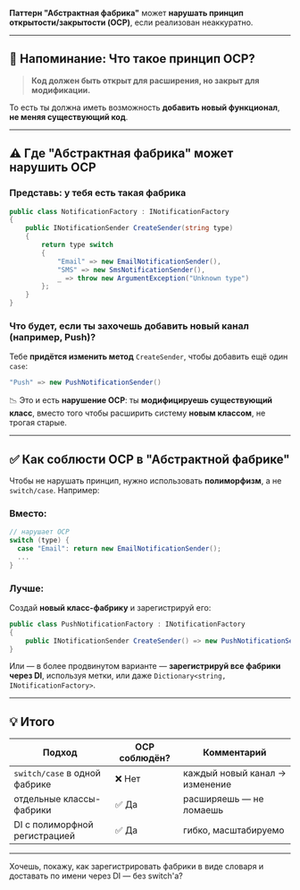 **Паттерн "Абстрактная фабрика"** может **нарушать принцип открытости/закрытости (OCP)**, если реализован неаккуратно.

---

## 📜 Напоминание: Что такое принцип OCP?

> **Код должен быть открыт для расширения, но закрыт для модификации.**

То есть ты должна иметь возможность **добавить новый функционал**, **не меняя существующий код**.

---

## ⚠️ Где "Абстрактная фабрика" может нарушить OCP

### Представь: у тебя есть такая фабрика

```csharp
public class NotificationFactory : INotificationFactory
{
    public INotificationSender CreateSender(string type)
    {
        return type switch
        {
            "Email" => new EmailNotificationSender(),
            "SMS" => new SmsNotificationSender(),
            _ => throw new ArgumentException("Unknown type")
        };
    }
}
```

### Что будет, если ты захочешь добавить новый канал (например, Push)?

Тебе **придётся изменить метод** `CreateSender`, чтобы добавить ещё один `case`:

```csharp
"Push" => new PushNotificationSender()
```

📉 Это и есть **нарушение OCP**: ты **модифицируешь существующий класс**, вместо того чтобы расширить систему **новым классом**, не трогая старые.

---

## ✅ Как соблюсти OCP в "Абстрактной фабрике"

Чтобы не нарушать принцип, нужно использовать **полиморфизм**, а не `switch/case`. Например:

### Вместо:

```csharp
// нарушает OCP
switch (type) {
  case "Email": return new EmailNotificationSender();
  ...
}
```

### Лучше:

Создай **новый класс-фабрику** и зарегистрируй его:

```csharp
public class PushNotificationFactory : INotificationFactory
{
    public INotificationSender CreateSender() => new PushNotificationSender();
}
```

Или — в более продвинутом варианте — **зарегистрируй все фабрики через DI**, используя метки, или даже `Dictionary<string, INotificationFactory>`.

---

## 💡 Итого

|Подход|OCP соблюдён?|Комментарий|
|---|---|---|
|`switch/case` в одной фабрике|❌ Нет|каждый новый канал → изменение|
|отдельные классы-фабрики|✅ Да|расширяешь — не ломаешь|
|DI с полиморфной регистрацией|✅ Да|гибко, масштабируемо|

---

Хочешь, покажу, как зарегистрировать фабрики в виде словаря и доставать по имени через DI — без switch'а?